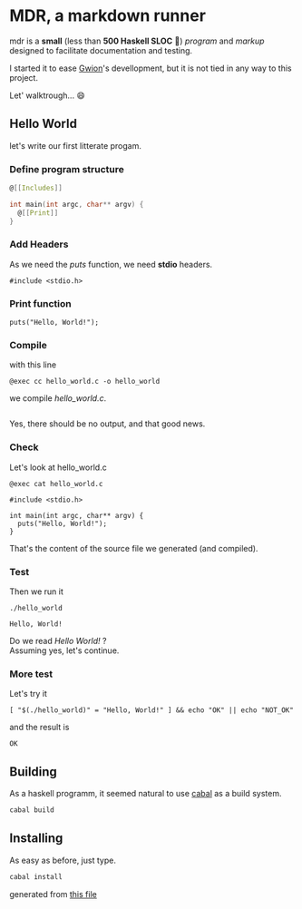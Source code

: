 # MDR, a markdown runner

mdr is a **small** (less than **500 Haskell SLOC** :champagne:) *program* and *markup*
designed to facilitate documentation and testing.  

I started it to ease [Gwion](https://github.com/fennecdjay/gwion)'s devellopment,
but it is not tied in any way to this project.  

Let' walktrough... :smile:
## Hello World
let's write our first litterate progam.

### Define program structure

``` hello_world.c .c
@[[Includes]]

int main(int argc, char** argv) {
  @[[Print]]
}
```


### Add Headers
As we need the *puts* function, we need **stdio** headers.

``` Includes .c  
#include <stdio.h>
```


### Print function

``` Print .c
puts("Hello, World!");
```



### Compile
with this line 
```
@exec cc hello_world.c -o hello_world
```
we compile *hello_world.c*.  

```
```

Yes, there should be no output, and that good news.



### Check
Let's look at hello_world.c

```
@exec cat hello_world.c
```

```
#include <stdio.h>

int main(int argc, char** argv) {
  puts("Hello, World!");
}
```

That's the content of the source file we generated (and compiled).



### Test

Then we run it
```
./hello_world
```  

```
Hello, World!
```  

Do we read *Hello World!* ?  
Assuming yes, let's continue.

### More test
Let's try it
```
[ "$(./hello_world)" = "Hello, World!" ] && echo "OK" || echo "NOT_OK"
```  

and the result is
```
OK
```  

## Building

As a haskell programm, it seemed natural to use [cabal](https://www.haskell.org/cabal/)
as a build system.

``` sh
cabal build
```  

## Installing

As easy as before, just type.

``` sh
cabal install
```  

generated from [this file](https://github.com/fennecdjay/mdr/blob/master/README.mdr)
